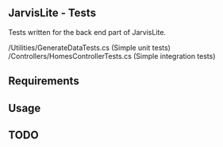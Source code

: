 JarvisLite - Tests
----

Tests written for the back end part of JarvisLite.

/Utilities/GenerateDataTests.cs (Simple unit tests)
/Controllers/HomesControllerTests.cs (Simple integration tests)


Requirements
----


Usage
----


TODO
---




